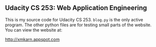 Udacity CS 253: Web Application Engineering
-------------------------------------------

This is my source code for Udacity CS 253. `blog.py` is the only active program.
The other python files are for testing small parts of the website. You can view the website at:

http://xmkarn.appspot.com


